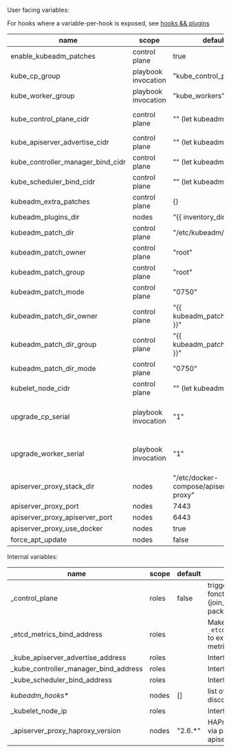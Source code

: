 User facing variables:

For hooks where a variable-per-hook is exposed, see [hooks && plugins](hooks_and_plugins.md)

| name                              | scope               | default                               | usage                                                                                                                                                                                                                  |
| --------------------------------- | ------------------- | ------------------------------------- | ---------------------------------------------------------------------------------------------------------------------------------------------------------------------------------------------------------------------- |
| enable_kubeadm_patches            | control plane       | true                                  | Deploy patches and pass `kubeadm_patch_dir` to kubeadm so that patch are applied                                                                                                                                       |
| kube_cp_group                     | playbook invocation | "kube_control_plane"                  | name of the ansible group for install control plane nodes                                                                                                                                                              |
| kube_worker_group                 | playbook invocation | "kube_workers"                        | name of the ansible group for installing pure worker nodes                                                                                                                                                             |
| kube_control_plane_cidr           | control plane       | "" (let kubeadm default)              | CIDR (eg "192.168.99.0/24") filter addresses for `_etcd_metrics_bind_address`, `_kube_apiserver_advertise_address`, `_kube_controller_manager_bind_address`, `_kube_scheduler_bind_address`                            |
| kube_apiserver_advertise_cidr     | control plane       | "" (let kubeadm default)              | CIDR (eg "192.168.99.0/24") filter the advertise address to `_kube_apiserver_advertise_address` (override `kube_control_plane_cidr`)                                                                                   |
| kube_controller_manager_bind_cidr | control plane       | "" (let kubeadm default)              | CIDR (eg "192.168.99.0/24") filter the bind address for `_kube_controller_manager_bind_address` (override `kube_control_plane_cidr`)                                                                                   |
| kube_scheduler_bind_cidr          | control plane       | "" (let kubeadm default)              | CIDR (eg "192.168.99.0/24") filter the bind address for `_kube_scheduler_bind_address` (override `kube_control_plane_cidr`)                                                                                            |
| kubeadm_extra_patches             | control plane       | {}                                    | dictionnary containing extra kubeadm patches to deploy (key = "filename", value = "patch to template")                                                                                                                 |
| kubeadm_plugins_dir               | nodes               | "{{ inventory_dir }}"                 | directory where to look for hooks. (Not directly, in a `kubeadm.<hok_name>.d` subfolder                                                                                                                                |
| kubeadm_patch_dir                 | control plane       | "/etc/kubeadm/directory"              | directory containing patch for kubeadm                                                                                                                                                                                 |
| kubeadm_patch_owner               | control plane       | "root"                                | owner of the patches created in `kubeadm_patch_dir`                                                                                                                                                                    |
| kubeadm_patch_group               | control plane       | "root"                                | group of the patched created in `kubeadm_patch_dir`                                                                                                                                                                    |
| kubeadm_patch_mode                | control plane       | "0750"                                | permission mode of the patches created in `kubeadm_patch_dir`                                                                                                                                                          |
| kubeadm_patch_dir_owner           | control plane       | "{{ kubeadm_patch_owner }}"           | owner of the directory `kubeadm_patch_dir`                                                                                                                                                                             |
| kubeadm_patch_dir_group           | control plane       | "{{ kubeadm_patch_group }}"           | group of the directory `kubeadm_patch_dir`                                                                                                                                                                             |
| kubeadm_patch_dir_mode            | control plane       | "0750"                                | permission mode of the directory `kubeadm_patch_dir`                                                                                                                                                                   |
| kubelet_node_cidr                 | control plane       | "" (let kubeadm default)              | CIDR (eg "192.168.99.0/24") filter the address for `_kubelet_node_ip`                                                                                                                                                  |
| upgrade_cp_serial                 | playbook invocation | "1"                                   | Specify ansible batch size (https://docs.ansible.com/ansible/latest/user_guide/playbooks_strategies.html#setting-the-batch-size-with-serial) during control plane nodes upgrade phase. Default to 1 (1 node at a time) |
| upgrade_worker_serial             | playbook invocation | "1"                                   | Specify ansible batch size (https://docs.ansible.com/ansible/latest/user_guide/playbooks_strategies.html#setting-the-batch-size-with-serial) during pure worker nodes upgrade phase. Defaul to 1 (1 node at a time )   |
| apiserver_proxy_stack_dir         | nodes               | "/etc/docker-compose/apiserver-proxy" | directory of docker-compose stack for apiserver_proxy                                                                                                                                                                  |
| apiserver_proxy_port              | nodes               | 7443                                  | listen port for apiserver_proxy                                                                                                                                                                                        |
| apiserver_proxy_apiserver_port    | nodes               | 6443                                  | apiserver port targeted by apiserver_proxy                                                                                                                                                                             |
| apiserver_proxy_use_docker        | nodes               | true                                  | deploy apiserver_proxy via Docker                                                                                                                                                                                      |
| force_apt_update                  | nodes               | false                                 | force source list refresh                                                                                                                                                                                              |

Internal variables:

| name                                  | scope               | default                  | usage                                              |
|---------------------------------------|---------------------|--------------------------|----------------------------------------------------|
| _control_plane                        | roles               | false                    | trigger control_plane fonction of various roles (join_nodes, find_ip, packages)                       |
| _etcd_metrics_bind_address            | roles               |                          | Make etcd bind the `_etcd_metrics_bind_address` to expose prometheus metrics                          |
| _kube_apiserver_advertise_address     | roles               |                          | Interface object|
| _kube_controller_manager_bind_address | roles               |                          | Interface object|
| _kube_scheduler_bind_address          | roles               |                          | Interface object|
| _kubeadm_hooks_*                      | nodes               | []                       | list of files to add to discovered hooks
| _kubelet_node_ip                      | roles               |                          | Interface object|
| _apiserver_proxy_haproxy_version      | nodes               | "2.6.*"                  | HAProxy version to install via package for apiserver_proxy |
